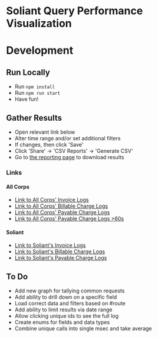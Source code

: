 # Soliant Query Performance Visualization

# Development #

## Run Locally ##
* Run `npm install`
* Run `npm run start`
* Have fun!

## Gather Results
* Open relevant link below
* Alter time range and/or set additional filters
* If changes, then click 'Save'
* Click 'Share' -> 'CSV Reports' -> 'Generate CSV'
* Go to [the reporting page](http://laselk.bullhorn.com/app/management/insightsAndAlerting/reporting) to download results 
### Links ###
#### All Corps ####
* [Link to All Corps' Invoice Logs](http://laselk.bullhorn.com/app/discover#/view/23a53f10-d6f0-11ec-b935-a74f67d110ca?_g=(filters:!(),refreshInterval:(pause:!t,value:0),time:(from:'2022-01-01T06:00:00.000Z',to:now))&_a=(columns:!(corp,path,query,msec),filters:!(('$state':(store:appState),meta:(alias:!n,disabled:!f,index:rest-access,key:corp,negate:!f,params:(query:13408),type:phrase),query:(match_phrase:(corp:13408)))),index:rest-access,interval:auto,query:(language:kuery,query:'path:%20%22*query%2FInvoiceStatement*%22'),sort:!()))
* [Link to All Corps' Billable Charge Logs](http://laselk.bullhorn.com/app/discover#/view/0f979450-d6f0-11ec-bafa-d9416a9da518?_g=(filters:!(),refreshInterval:(pause:!t,value:0),time:(from:'2022-01-01T06:00:00.000Z',to:now))&_a=(columns:!(corp,path,query,msec),filters:!(('$state':(store:appState),meta:(alias:!n,disabled:!f,index:rest-access,key:corp,negate:!f,params:(query:13408),type:phrase),query:(match_phrase:(corp:13408)))),index:rest-access,interval:auto,query:(language:kuery,query:'path:%20%22*query%2FBillableCharge*%22'),sort:!()))
* [Link to All Corps' Payable Charge Logs](http://laselk.bullhorn.com/app/discover#/view/f9ffa010-d6ef-11ec-bafa-d9416a9da518?_g=(filters:!(),refreshInterval:(pause:!t,value:0),time:(from:'2022-01-01T06:00:00.000Z',to:now))&_a=(columns:!(corp,path,query,msec),filters:!(('$state':(store:appState),meta:(alias:!n,disabled:!f,index:rest-access,key:corp,negate:!f,params:(query:13408),type:phrase),query:(match_phrase:(corp:13408)))),index:rest-access,interval:auto,query:(language:kuery,query:'path:%20%22*query%2FPayableCharge*%22'),sort:!()))
* [Link to All Corps' Payable Charge Logs >60s](http://laselk.bullhorn.com/app/discover#/view/f9ffa010-d6ef-11ec-bafa-d9416a9da518?_g=(filters:!(),refreshInterval:(pause:!t,value:0),time:(from:'2022-01-01T06:00:00.000Z',to:now))&_a=(columns:!(corp,path,msec),filters:!(),index:all-indexes,interval:auto,query:(language:kuery,query:'path:%20%22*query%2FPayableCharge*%22%20AND%20msec%20%3E%2060000'),sort:!()))

#### Soliant ####
* [Link to Soliant's Invoice Logs](http://laselk.bullhorn.com/app/discover#/view/dab7cec0-d5ec-11ec-bafa-d9416a9da518?_g=(filters:!(),refreshInterval:(pause:!t,value:0),time:(from:'2022-01-01T06:00:00.000Z',to:now))&_a=(columns:!(corp,path,query,msec),filters:!(('$state':(store:appState),meta:(alias:!n,disabled:!f,index:rest-access,key:corp,negate:!f,params:(query:13408),type:phrase),query:(match_phrase:(corp:13408)))),index:rest-access,interval:auto,query:(language:kuery,query:'path:%20%22*query%2FInvoiceStatement*%22%20AND%20corp%20%3D%2013408%20'),sort:!()))
* [Link to Soliant's Billable Charge Logs](http://laselk.bullhorn.com/app/discover#/view/dab7cec0-d5ec-11ec-bafa-d9416a9da518?_g=(filters:!(),refreshInterval:(pause:!t,value:0),time:(from:'2022-01-01T06:00:00.000Z',to:now))&_a=(columns:!(corp,path,query,msec),filters:!(('$state':(store:appState),meta:(alias:!n,disabled:!f,index:rest-access,key:corp,negate:!f,params:(query:13408),type:phrase),query:(match_phrase:(corp:13408)))),index:rest-access,interval:auto,query:(language:kuery,query:'path:%20%22*query%2FBillableCharge*%22%20AND%20corp%20%3D%2013408%20'),sort:!()))
* [Link to Soliant's Payable Charge Logs](http://laselk.bullhorn.com/app/discover#/view/88bae400-d6ef-11ec-bafa-d9416a9da518?_g=(filters:!(),refreshInterval:(pause:!t,value:0),time:(from:'2022-01-01T06:00:00.000Z',to:now))&_a=(columns:!(corp,path,query,msec),filters:!(('$state':(store:appState),meta:(alias:!n,disabled:!f,index:rest-access,key:corp,negate:!f,params:(query:13408),type:phrase),query:(match_phrase:(corp:13408)))),index:rest-access,interval:auto,query:(language:kuery,query:'path:%20%22*query%2FPayableCharge*%22%20AND%20corp%20%3D%2013408%20'),sort:!()))

## To Do ##
* Add new graph for tallying common requests
* Add ability to drill down on a specific field
* Load correct data and filters based on #route
* Add ability to limit results via date range
* Allow clicking unique ids to see the full log
* Create enums for fields and data types
* Combine unique calls into single msec and take average
